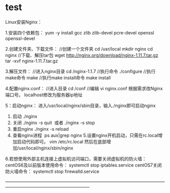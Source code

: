 # test
Linux安装Nginx：

1.安装四个依赖包： 
yum -y install gcc zlib zlib-devel pcre-devel openssl openssl-devel

2.创建文件夹、下载文件：
//创建一个文件夹
cd /usr/local
mkdir nginx
cd nginx
//下载、解压tar包
wget http://nginx.org/download/nginx-1.11.7.tar.gz
tar -xvf nginx-1.11.7.tar.gz

3.解压文件：
//进入nginx目录
cd /nginx-1.1.7
//执行命令
./configure
//执行make命令
make
//执行make install命令
make install

4.配置nginx.conf：
//进入目录
cd /conf
//编辑
vi nginx.conf
根据需求改Nginx端口号。
localhost修改为服务器ip地址

5：启动nginx：
进入/usr/local/nginx/sbin目录，输入./nginx即可启动nginx
1. 启动 ./nginx
2. 关闭 ./nginx -s quit  或者 ./nginx -s stop
3. 重启nginx ./nginx -s reload
4. 查看nginx进程  ps aux|grep nginx
5.设置nginx开机启动，只需在rc.local增加启动代码即可。
vim /etc/rc.local
然后在底部增加/usr/local/nginx/sbin/nginx

6.若想使用外部主机连接上虚拟机访问端口，需要关闭虚拟机的防火墙：
centOS6及以前版本使用命令： systemctl stop iptables.service
centOS7关闭防火墙命令： systemctl stop firewalld.service

———————————————————————————————————————————————————————
